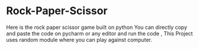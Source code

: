 # Rock-Paper-Scissor
Here is the rock paper scissor game built on python
You can directly copy and paste the code on pycharm or any editor and run the code , This Project uses random module where you can play against computer.
